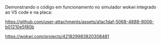 Demonstrando o código em funcionamento no simulador wokwi integrado ao VS code e na placa:


https://github.com/user-attachments/assets/a1ac1daf-5068-4888-9006-b01210e5f80b

https://wokwi.com/projects/421829983820308481
